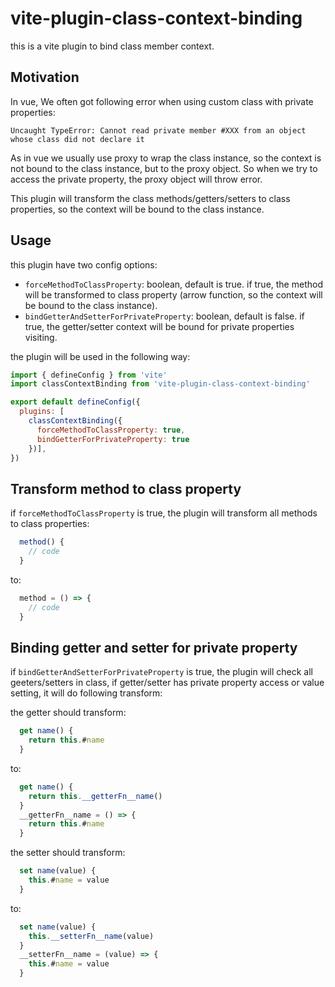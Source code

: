 # vite-plugin-class-context-binding

this is a vite plugin to bind class member context.

## Motivation

In vue, We often got following error when using custom class with private properties:
```
Uncaught TypeError: Cannot read private member #XXX from an object whose class did not declare it
```

As in vue we usually use proxy to wrap the class instance, so the context is not bound to the class instance, but to the proxy object. So when we try to access the private property, the proxy object will throw error.

This plugin will transform the class methods/getters/setters to class properties, so the context will be bound to the class instance.

## Usage

this plugin have two config options:
- `forceMethodToClassProperty`: boolean, default is true. if true, the method will be transformed to class property (arrow function, so the context will be bound to the class instance).
- `bindGetterAndSetterForPrivateProperty`: boolean, default is false. if true, the getter/setter context will be bound for private properties visiting.

the plugin will be used in the following way:

```javascript
import { defineConfig } from 'vite'
import classContextBinding from 'vite-plugin-class-context-binding'

export default defineConfig({
  plugins: [
    classContextBinding({
      forceMethodToClassProperty: true, 
      bindGetterForPrivateProperty: true 
    })],
})
```

## Transform method to class property

if `forceMethodToClassProperty` is true, the plugin will transform all methods to class properties:
```javascript
  method() {
    // code
  }
```
to:
```javascript
  method = () => {
    // code
  }
```

## Binding getter and setter for private property

if `bindGetterAndSetterForPrivateProperty` is true, the plugin will check all geeters/setters in class, if getter/setter has private property access or value setting, it will do following transform:

the getter should transform:
```javascript
  get name() {
    return this.#name
  }
```
to:
```javascript
  get name() {
    return this.__getterFn__name()
  }
  __getterFn__name = () => {
    return this.#name
  }
```


the setter should transform:
```javascript
  set name(value) {
    this.#name = value
  }
```
to:
```javascript
  set name(value) {
    this.__setterFn__name(value)
  }
  __setterFn__name = (value) => {
    this.#name = value
  }
```
